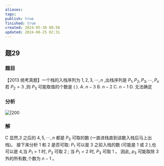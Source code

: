 ```yaml
---
aliases: 
tags: 
publish: true
finished: true
created: 2024-05-30 00:50
updated: 2024-08-25 02:31
---
```

## 题29
### 题目
【2013 统考真题】一个栈的入栈序列为 $1,2,3,\cdots ,n$ ,出栈序列是 ${P}_{1},{P}_{2},{P}_{3},\cdots ,{P}_{n}$ 若 ${P}_{2} = 3$ ,则 ${P}_{3}$ 可能取值的个数是 ( ).
A. $n - 3$ 
B. $n - 2$ 
C. $n - 1$ 
D. 无法确定
### 分析
![|200](https://img.hwenyi.tech/202408251456973.webp)
### 解
C
显然,3 之后的 $4,5,\cdots ,n$ 都是 ${P}_{3}$ 可取的数 (一直进栈直到该数入栈后马上出栈)。
接下来分析 1 和 2 是否可取: ${P}_{1}$ 可以是 3 之前入栈的数 (可能是 1 或 2 ),也可以是 4,当 ${P}_{1} = 1$ 时, ${P}_{3}$ 可取 2 ;
当 ${P}_{1} = 2$ 时, ${P}_{3}$ 可取 1 。
因此, ${p}_{3}$ 可能取除 3 外的所有数,个数为 $n - 1$ 。